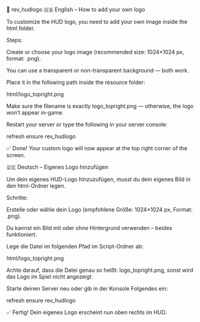 🧩 rev_hudlogo
🇬🇧 English – How to add your own logo

To customize the HUD logo, you need to add your own image inside the html folder.

Steps:

Create or choose your logo image (recommended size: 1024×1024 px, format: .png).

You can use a transparent or non-transparent background — both work.

Place it in the following path inside the resource folder:

html/logo_topright.png


Make sure the filename is exactly logo_topright.png — otherwise, the logo won’t appear in-game.

Restart your server or type the following in your server console:

refresh
ensure rev_hudlogo


✅ Done! Your custom logo will now appear at the top right corner of the screen.

🇩🇪 Deutsch – Eigenes Logo hinzufügen

Um dein eigenes HUD-Logo hinzuzufügen, musst du dein eigenes Bild in den html-Ordner legen.

Schritte:

Erstelle oder wähle dein Logo (empfohlene Größe: 1024×1024 px, Format: .png).

Du kannst ein Bild mit oder ohne Hintergrund verwenden – beides funktioniert.

Lege die Datei im folgenden Pfad im Script-Ordner ab:

html/logo_topright.png


Achte darauf, dass die Datei genau so heißt: logo_topright.png, sonst wird das Logo im Spiel nicht angezeigt.

Starte deinen Server neu oder gib in der Konsole Folgendes ein:

refresh
ensure rev_hudlogo


✅ Fertig! Dein eigenes Logo erscheint nun oben rechts im HUD.
